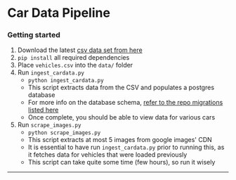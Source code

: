 # Car Data Pipeline

### Getting started
1. Download the latest [csv data set from here](https://www.fueleconomy.gov/feg/download.shtml)
2. `pip install` all required dependencies
3. Place `vehicles.csv` into the `data/` folder
4. Run `ingest_cardata.py`
    - `python ingest_cardata.py`
    - This script extracts data from the CSV and populates a postgres database
    - For more info on the database schema, [refer to the repo migrations listed here](https://github.com/Vidxyz/CarDataApp/tree/master/priv/repo/migrations)
    - Once complete, you should be able to view data for various cars
5. Run `scrape_images.py`
    - `python scrape_images.py`
    - This script extracts at most 5 images from google images' CDN
    - It is essential to have run `ingest_cardata.py` prior to running this, as it fetches data for vehicles that were loaded previously
    - This script can take quite some time (few hours), so run it wisely
    
---
